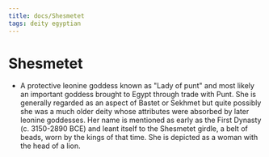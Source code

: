 ```yaml
---
title: docs/Shesmetet
tags: deity egyptian
---
```


# Shesmetet
- A protective leonine goddess known as "Lady of punt" and most likely an important goddess brought to Egypt through trade with Punt. She is generally regarded as an aspect of Bastet or Sekhmet but quite possibly she was a much older deity whose attributes were absorbed by later leonine goddesses. Her name is mentioned as early as the First Dynasty (c. 3150-2890 BCE) and leant itself to the Shesmetet girdle, a belt of beads, worn by the kings of that time. She is depicted as a woman with the head of a lion.